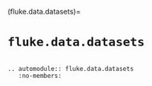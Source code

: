 (fluke.data.datasets)=

# ``fluke.data.datasets``

```{eval-rst}

.. automodule:: fluke.data.datasets
   :no-members:

```